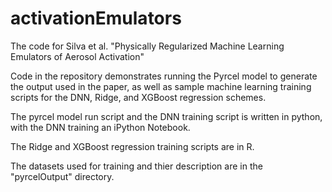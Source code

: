 # activationEmulators
The code for Silva et al. "Physically Regularized Machine Learning Emulators of Aerosol Activation"

Code in the repository demonstrates running the Pyrcel model to generate the output used in the paper, as well as sample machine learning training scripts for the DNN, Ridge, and XGBoost regression schemes. 

The pyrcel model run script and the DNN training script is written in python, with the DNN training an iPython Notebook. 

The Ridge and XGBoost regression training scripts are in R. 

The datasets used for training and thier description are in the "pyrcelOutput" directory.
